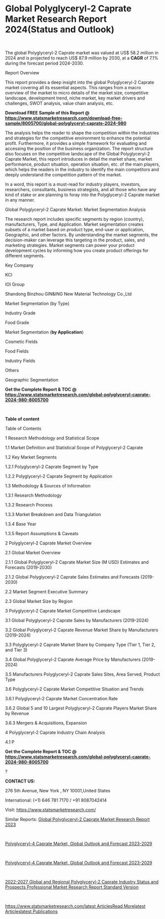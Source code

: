 <h1>Global Polyglyceryl-2 Caprate Market Research Report 2024(Status and Outlook)</h1><br/><p>The global Polyglyceryl-2 Caprate market was valued at US$ 58.2 million in 2024 and is projected to reach US$ 87.9 million by 2030, at a <strong>CAGR</strong> of 7.1% during the forecast period 2024-2030.</p>
 
 
 
 <p>Report Overview</p>
 
 
 
 <p>This report provides a deep insight into the global Polyglyceryl-2 Caprate market covering all its essential aspects. This ranges from a macro overview of the market to micro details of the market size, competitive landscape, development trend, niche market, key market drivers and challenges, SWOT analysis, value chain analysis, etc.</p>
 
 
 
 <p><strong>Download FREE Sample of this Report @ <a href="https://www.statsmarketresearch.com/download-free-sample/8005700/global-polyglyceryl-caprate-2024-980">https://www.statsmarketresearch.com/download-free-sample/8005700/global-polyglyceryl-caprate-2024-980</a></strong></p>
 
 
 
 <p>The analysis helps the reader to shape the competition within the industries and strategies for the competitive environment to enhance the potential profit. Furthermore, it provides a simple framework for evaluating and accessing the position of the business organization. The report structure also focuses on the competitive landscape of the Global Polyglyceryl-2 Caprate Market, this report introduces in detail the market share, market performance, product situation, operation situation, etc. of the main players, which helps the readers in the industry to identify the main competitors and deeply understand the competition pattern of the market.</p>
 
 
 
 <p>In a word, this report is a must-read for industry players, investors, researchers, consultants, business strategists, and all those who have any kind of stake or are planning to foray into the Polyglyceryl-2 Caprate market in any manner.</p>
 
 
 
 <p>Global Polyglyceryl-2 Caprate Market: Market Segmentation Analysis</p>
 
 
 
 <p>The research report includes specific segments by region (country), manufacturers, Type, and Application. Market segmentation creates subsets of a market based on product type, end-user or application, Geographic, and other factors. By understanding the market segments, the decision-maker can leverage this targeting in the product, sales, and marketing strategies. Market segments can power your product development cycles by informing how you create product offerings for different segments.</p>
 
 
 
 <p>Key Company</p>
 
 
 
 <p>KCI</p>
 
 
 
 <p>IOI Group</p>
 
 
 
 <p>Shandong Binzhou GIN&ING New Material Technology Co.,Ltd</p>
 
 
 
 <p>Market Segmentation (by Type)</p>
 
 
 
 <p>Industry Grade</p>
 
 
 
 <p>Food Grade</p>
 
 
 
 <p>Market Segmentation (<strong>by Application</strong>)</p>
 
 
 
 <p>Cosmetic Fields</p>
 
 
 
 <p>Food Fields</p>
 
 
 
 <p>Industry Fields</p>
 
 
 
 <p>Others</p>
 
 
 
 <p>Geographic Segmentation</p>
 
 
 
 <div><b>Get the Complete Report & TOC @ <a href="https://www.statsmarketresearch.com/global-polyglyceryl-caprate-2024-980-8005700">https://www.statsmarketresearch.com/global-polyglyceryl-caprate-2024-980-8005700</a></b></div>
 
 
 
 <p><br />
 
 <b>Table of content</b></p>
 
 
 
 <p>Table of Contents<br />
 
 1 Research Methodology and Statistical Scope<br />
 
 1.1 Market Definition and Statistical Scope of Polyglyceryl-2 Caprate<br />
 
 1.2 Key Market Segments<br />
 
 1.2.1 Polyglyceryl-2 Caprate Segment by Type<br />
 
 1.2.2 Polyglyceryl-2 Caprate Segment by Application<br />
 
 1.3 Methodology & Sources of Information<br />
 
 1.3.1 Research Methodology<br />
 
 1.3.2 Research Process<br />
 
 1.3.3 Market Breakdown and Data Triangulation<br />
 
 1.3.4 Base Year<br />
 
 1.3.5 Report Assumptions & Caveats<br />
 
 2 Polyglyceryl-2 Caprate Market Overview<br />
 
 2.1 Global Market Overview<br />
 
 2.1.1 Global Polyglyceryl-2 Caprate Market Size (M USD) Estimates and Forecasts (2019-2030)<br />
 
 2.1.2 Global Polyglyceryl-2 Caprate Sales Estimates and Forecasts (2019-2030)<br />
 
 2.2 Market Segment Executive Summary<br />
 
 2.3 Global Market Size by Region<br />
 
 3 Polyglyceryl-2 Caprate Market Competitive Landscape<br />
 
 3.1 Global Polyglyceryl-2 Caprate Sales by Manufacturers (2019-2024)<br />
 
 3.2 Global Polyglyceryl-2 Caprate Revenue Market Share by Manufacturers (2019-2024)<br />
 
 3.3 Polyglyceryl-2 Caprate Market Share by Company Type (Tier 1, Tier 2, and Tier 3)<br />
 
 3.4 Global Polyglyceryl-2 Caprate Average Price by Manufacturers (2019-2024)<br />
 
 3.5 Manufacturers Polyglyceryl-2 Caprate Sales Sites, Area Served, Product Type<br />
 
 3.6 Polyglyceryl-2 Caprate Market Competitive Situation and Trends<br />
 
 3.6.1 Polyglyceryl-2 Caprate Market Concentration Rate<br />
 
 3.6.2 Global 5 and 10 Largest Polyglyceryl-2 Caprate Players Market Share by Revenue<br />
 
 3.6.3 Mergers & Acquisitions, Expansion<br />
 
 4 Polyglyceryl-2 Caprate Industry Chain Analysis<br />
 
 4.1 P</p>
 
 
 
 <div><b>Get the Complete Report & TOC @ <a href="https://www.statsmarketresearch.com/global-polyglyceryl-caprate-2024-980-8005700">https://www.statsmarketresearch.com/global-polyglyceryl-caprate-2024-980-8005700</a></b></div>
 
 
 
 <p>? </p>
 
 
 
 <p><b>CONTACT US:</b><br />
 
 276 5th Avenue, New York , NY 10001,United States<br />
 
 International: (+1) 646 781 7170 / +91 8087042414<br />
 
 Visit: <a href="https://www.statsmarketresearch.com/">https://www.statsmarketresearch.com/</a><br />
 
 Similar Reports: <a href="https://www.statsmarketresearch.com/global-polyglyceryl-caprate-2024-980-8005700">Global Polyglyceryl-2 Caprate Market Research Report 2023</a><br />
 
 <br />
 
 <a href="https://www.statsmarketresearch.com/global-polyglyceryl-caprate-2024-980-8005700">Polyglyceryl-4 Caprate Market, Global Outlook and Forecast 2023-2029</a><br />
 
 <br />
 
 <a href="https://www.statsmarketresearch.com/global-polyglyceryl-caprate-2024-980-8005700">Polyglyceryl-4 Caprate Market, Global Outlook and Forecast 2023-2029</a><br />
 
 <br />
 
 <a href="https://www.statsmarketresearch.com/global-polyglyceryl-caprate-2024-980-8005700">2022-2027 Global and Regional Polyglyceryl-2 Caprate Industry Status and Prospects Professional Market Research Report Standard Version</a><br />
 
 <br />
 
 <a href="https://gyeongbokgung.com">https://www.statsmarketresearch.com/</a><a href="https://hallyeomaritime.com">latest Articles</a><a href="https://jingwansa.com">Read More</a><a href="https://nguoiviet.jp/">latest Articles</a><a href="https://www.intelmarketresearch.com/">latest Publications</a></p>